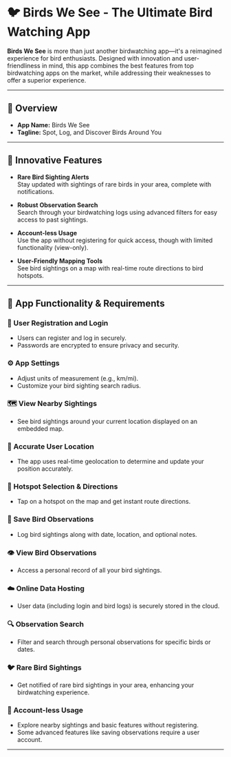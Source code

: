 # 🐦 Birds We See - The Ultimate Bird Watching App

**Birds We See** is more than just another birdwatching app—it's a reimagined experience for bird enthusiasts. Designed with innovation and user-friendliness in mind, this app combines the best features from top birdwatching apps on the market, while addressing their weaknesses to offer a superior experience.

---

## 🌟 Overview

- **App Name:** Birds We See  
- **Tagline:** Spot, Log, and Discover Birds Around You  


---

## 🚀 Innovative Features

- **Rare Bird Sighting Alerts**  
  Stay updated with sightings of rare birds in your area, complete with notifications.

- **Robust Observation Search**  
  Search through your birdwatching logs using advanced filters for easy access to past sightings.

- **Account-less Usage**  
  Use the app without registering for quick access, though with limited functionality (view-only).

- **User-Friendly Mapping Tools**  
  See bird sightings on a map with real-time route directions to bird hotspots.

---

## 📲 App Functionality & Requirements

### 🔐 User Registration and Login
- Users can register and log in securely.
- Passwords are encrypted to ensure privacy and security.

### ⚙️ App Settings
- Adjust units of measurement (e.g., km/mi).
- Customize your bird sighting search radius.

### 🗺 View Nearby Sightings
- See bird sightings around your current location displayed on an embedded map.

### 📍 Accurate User Location
- The app uses real-time geolocation to determine and update your position accurately.

### 📌 Hotspot Selection & Directions
- Tap on a hotspot on the map and get instant route directions.

### 📝 Save Bird Observations
- Log bird sightings along with date, location, and optional notes.

### 👁 View Bird Observations
- Access a personal record of all your bird sightings.

### ☁️ Online Data Hosting
- User data (including login and bird logs) is securely stored in the cloud.

### 🔍 Observation Search
- Filter and search through personal observations for specific birds or dates.

### 🐦 Rare Bird Sightings
- Get notified of rare bird sightings in your area, enhancing your birdwatching experience.

### 👤 Account-less Usage
- Explore nearby sightings and basic features without registering.
- Some advanced features like saving observations require a user account.

---



